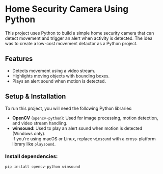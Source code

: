 # Home Security Camera Using Python

This project uses Python to build a simple home security camera that can detect movement and trigger an alert when activity is detected. The idea was to create a low-cost movement detactor as a Python project.

## Features
- Detects movement using a video stream.
- Highlights moving objects with bounding boxes.
- Plays an alert sound when motion is detected.

## Setup & Installation

To run this project, you will need the following Python libraries:

- **OpenCV** (`opencv-python`): Used for image processing, motion detection, and video stream handling.
- **winsound**: Used to play an alert sound when motion is detected (Windows only).  
  If you're using macOS or Linux, replace `winsound` with a cross-platform library like `playsound`.

### Install dependencies:
```bash
pip install opencv-python winsound
```

